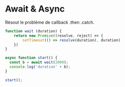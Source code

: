 # Await & Async
Résout le problème de callback .then .catch.

``` js
function wait (duration) {
    return new Promise((resolve, reject) => {
        setTimeout(() => resolve(duration), duration)
    })
}
```

``` js
async function start() {
  const b = await wait(2000);
  console.log('duration' + b);
}

start();
```